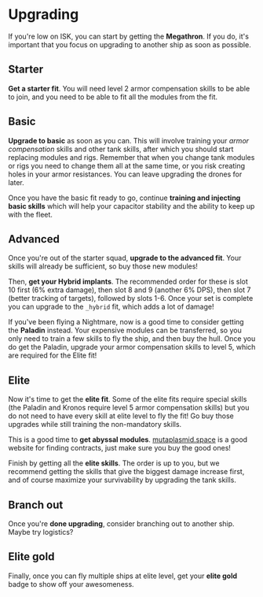 # Upgrading

If you're low on ISK, you can start by getting the **Megathron**. If you do, it's important that you focus on upgrading to another ship as soon as possible.

## Starter

**Get a starter fit**. You will need level 2 armor compensation skills to be able to join, and you need to be able to fit all the modules from the fit.

## Basic

**Upgrade to basic** as soon as you can. This will involve training your _armor compensation_ skills and other tank skills, after which you should start replacing modules and rigs. Remember that when you change tank modules or rigs you need to change them all at the same time, or you risk creating holes in your armor resistances. You can leave upgrading the drones for later.

Once you have the basic fit ready to go, continue **training and injecting basic skills** which will help your capacitor stability and the ability to keep up with the fleet.

## Advanced

Once you're out of the starter squad, **upgrade to the advanced fit**. Your skills will already be sufficient, so buy those new modules!

Then, **get your Hybrid implants**. The recommended order for these is slot 10 first (6% extra damage), then slot 8 and 9 (another 6% DPS), then slot 7 (better tracking of targets), followed by slots 1-6. Once your set is complete you can upgrade to the `_hybrid` fit, which adds a lot of damage!

If you've been flying a Nightmare, now is a good time to consider getting the **Paladin** instead. Your expensive modules can be transferred, so you only need to train a few skills to fly the ship, and then buy the hull. Once you do get the Paladin, upgrade your armor compensation skills to level 5, which are required for the Elite fit!

## Elite

Now it's time to get the **elite fit**. Some of the elite fits require special skills (the Paladin and Kronos require level 5 armor compensation skills) but you do not need to have every skill at elite level to fly the fit! Go buy those upgrades while still training the non-mandatory skills.

This is a good time to **get abyssal modules**. [mutaplasmid.space](https://mutaplasmid.space/) is a good website for finding contracts, just make sure you buy the good ones!

Finish by getting all the **elite skills**. The order is up to you, but we recommend getting the skills that give the biggest damage increase first, and of course maximize your survivability by upgrading the tank skills.

## Branch out

Once you're **done upgrading**, consider branching out to another ship. Maybe try logistics?

## Elite gold

Finally, once you can fly multiple ships at elite level, get your **elite gold** badge to show off your awesomeness.
